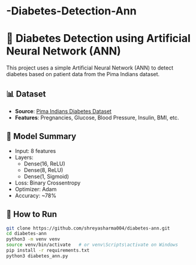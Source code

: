 # -Diabetes-Detection-Ann
# 🧠 Diabetes Detection using Artificial Neural Network (ANN)

This project uses a simple Artificial Neural Network (ANN) to detect diabetes based on patient data from the Pima Indians dataset.

## 📊 Dataset

- **Source**: [Pima Indians Diabetes Dataset](https://www.kaggle.com/datasets/uciml/pima-indians-diabetes-database)
- **Features**: Pregnancies, Glucose, Blood Pressure, Insulin, BMI, etc.

## 🧠 Model Summary

- Input: 8 features
- Layers:
  - Dense(16, ReLU)
  - Dense(8, ReLU)
  - Dense(1, Sigmoid)
- Loss: Binary Crossentropy
- Optimizer: Adam
- Accuracy: ~78%

## 🚀 How to Run

```bash
git clone https://github.com/shreyasharma004/diabetes-ann.git
cd diabetes-ann
python3 -m venv venv
source venv/bin/activate   # or venv\Scripts\activate on Windows
pip install -r requirements.txt
python3 diabetes_ann.py
